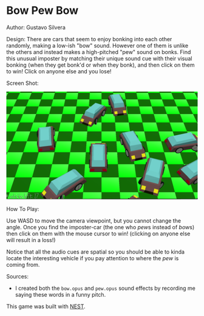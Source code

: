 # Bow Pew Bow

Author: Gustavo Silvera

Design: There are cars that seem to enjoy bonking into each other randomly, making a low-ish "bow" sound. However one of them is unlike the others and instead makes a high-pitched "pew" sound on bonks. Find this unusual imposter by matching their unique sound cue with their visual bonking (when they get bonk'd or when they bonk), and then click on them to win! Click on anyone else and you lose!

Screen Shot:

![Screen Shot](screenshot.png)

How To Play:

Use WASD to move the camera viewpoint, but you cannot change the angle. Once you find the imposter-car (the one who *pew*s instead of *bow*s) then click on them with the mouse cursor to win! (clicking on anyone else will result in a loss!)

Notice that all the audio cues are spatial so you should be able to kinda locate the interesting vehicle if you pay attention to where the *pew* is coming from. 

Sources: 
- I created both the `bow.opus` and `pew.opus` sound effects by recording me saying these words in a funny pitch.

This game was built with [NEST](NEST.md).


